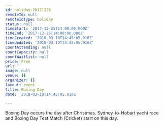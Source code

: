```yaml
---
id: holiday-20171226
remoteId: null
remoteIdType: holiday
status: null
timeStart: '2017-12-25T14:00:00.000Z'
timeEnd: '2017-12-26T14:00:00.000Z'
timeCreated: '2018-03-10T14:45:05.916Z'
timeUpdated: '2018-03-10T14:45:05.916Z'
countAttending: null
countCapacity: null
countWaitlist: null
price: Free
url: ''
image: null
venue: {}
organizer: {}
layout: event
title: Boxing Day
date: '2018-03-10T14:45:05.916Z'

---
```

Boxing Day occurs the day after Christmas. Sydney-to-Hobart yacht race and Boxing Day Test Match (Cricket) start on this day.
